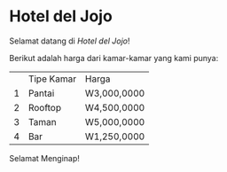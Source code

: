 # Hotel del Jojo

Selamat datang di <i>Hotel del Jojo</i>!

Berikut adalah harga dari kamar-kamar yang kami punya:

<table>
  <th>
    <td>
      Tipe Kamar
    </td>
    <td>
      Harga
    </td>
  </th>
  <tr>
    <td>
      1
    </td>
    <td>
      Pantai
    </td>
    <td>
      W3,000,0000
    </td>
  </tr>
  <tr>
    <td>
      2
    </td>
    <td>
      Rooftop
    </td>
    <td>
      W4,500,0000
    </td>
  </tr>
  <tr>
    <td>
      3
    </td>
    <td>
      Taman
    </td>
    <td>
      W5,000,0000
    </td>
  </tr>
  <tr>
    <td>
      4
    </td>
    <td>
      Bar
    </td>
    <td>
      W1,250,0000
    </td>
  </tr>
</table>

Selamat Menginap!
